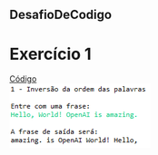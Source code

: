 ## DesafioDeCodigo

# Exercício 1
[Código](eclipse-workspace/DesafioDeCodigo/src/main/java/desafioDeCodigos/Exercicio_1.java)<br>
![](Desktop/Casos_de_Teste/Exercicio_1.png)

